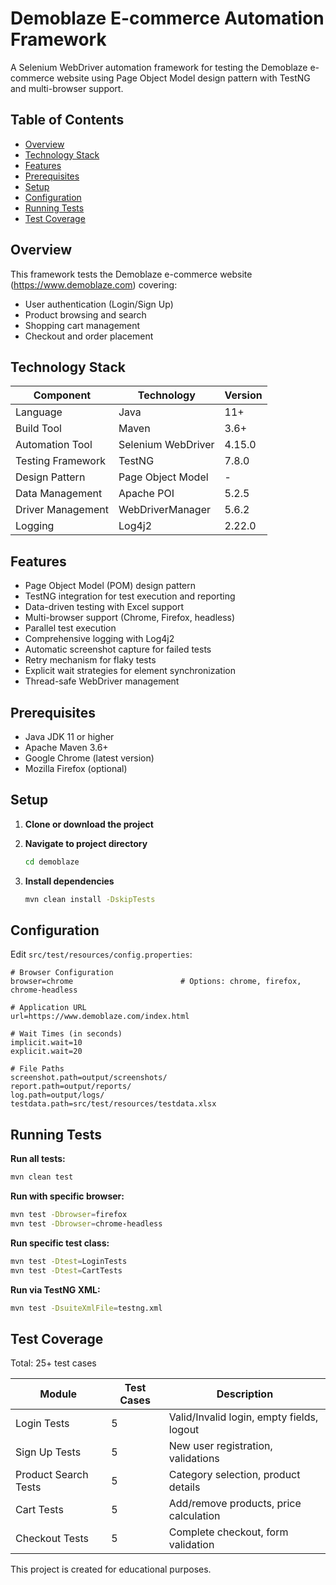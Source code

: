 # Demoblaze E-commerce Automation Framework

A Selenium WebDriver automation framework for testing the Demoblaze e-commerce website using Page Object Model design pattern with TestNG and multi-browser support.

## Table of Contents

- [Overview](#overview)
- [Technology Stack](#technology-stack)
- [Features](#features)
- [Prerequisites](#prerequisites)
- [Setup](#setup)
- [Configuration](#configuration)
- [Running Tests](#running-tests)
- [Test Coverage](#test-coverage)


## Overview

This framework tests the Demoblaze e-commerce website (https://www.demoblaze.com) covering:

- User authentication (Login/Sign Up)
- Product browsing and search
- Shopping cart management
- Checkout and order placement

## Technology Stack

| Component | Technology | Version |
|-----------|-----------|---------|
| Language | Java | 11+ |
| Build Tool | Maven | 3.6+ |
| Automation Tool | Selenium WebDriver | 4.15.0 |
| Testing Framework | TestNG | 7.8.0 |
| Design Pattern | Page Object Model | - |
| Data Management | Apache POI | 5.2.5 |
| Driver Management | WebDriverManager | 5.6.2 |
| Logging | Log4j2 | 2.22.0 |

## Features

- Page Object Model (POM) design pattern
- TestNG integration for test execution and reporting
- Data-driven testing with Excel support
- Multi-browser support (Chrome, Firefox, headless)
- Parallel test execution
- Comprehensive logging with Log4j2
- Automatic screenshot capture for failed tests
- Retry mechanism for flaky tests
- Explicit wait strategies for element synchronization
- Thread-safe WebDriver management

## Prerequisites

- Java JDK 11 or higher
- Apache Maven 3.6+
- Google Chrome (latest version)
- Mozilla Firefox (optional)

## Setup

1. **Clone or download the project**

2. **Navigate to project directory**
   ```bash
   cd demoblaze
   ```

3. **Install dependencies**
   ```bash
   mvn clean install -DskipTests
   ```

## Configuration

Edit `src/test/resources/config.properties`:

```properties
# Browser Configuration
browser=chrome                        # Options: chrome, firefox, chrome-headless

# Application URL
url=https://www.demoblaze.com/index.html

# Wait Times (in seconds)
implicit.wait=10
explicit.wait=20

# File Paths
screenshot.path=output/screenshots/
report.path=output/reports/
log.path=output/logs/
testdata.path=src/test/resources/testdata.xlsx
```

## Running Tests

**Run all tests:**
```bash
mvn clean test
```

**Run with specific browser:**
```bash
mvn test -Dbrowser=firefox
mvn test -Dbrowser=chrome-headless
```

**Run specific test class:**
```bash
mvn test -Dtest=LoginTests
mvn test -Dtest=CartTests
```

**Run via TestNG XML:**
```bash
mvn test -DsuiteXmlFile=testng.xml
```

## Test Coverage

Total: 25+ test cases

| Module | Test Cases | Description |
|--------|-----------|-------------|
| Login Tests | 5 | Valid/Invalid login, empty fields, logout |
| Sign Up Tests | 5 | New user registration, validations |
| Product Search Tests | 5 | Category selection, product details |
| Cart Tests | 5 | Add/remove products, price calculation |
| Checkout Tests | 5 | Complete checkout, form validation |



This project is created for educational  purposes.

